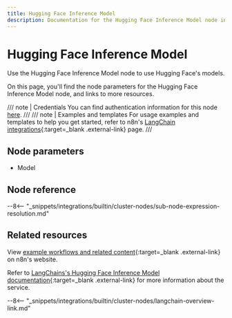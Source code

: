 ```yaml
---
title: Hugging Face Inference Model
description: Documentation for the Hugging Face Inference Model node in n8n, a workflow automation platform. Includes details of operations and configuration, and links to examples and credentials information.
---
```


# Hugging Face Inference Model

Use the Hugging Face Inference Model node to use Hugging Face's models.

On this page, you'll find the node parameters for the Hugging Face Inference Model node, and links to more resources.

/// note | Credentials
You can find authentication information for this node [here](/integrations/builtin/credentials/huggingface/).
///
/// note | Examples and templates
For usage examples and templates to help you get started, refer to n8n's [LangChain integrations](https://n8n.io/integrations/hugging-face-inference-model/){:target=_blank .external-link} page.
///	
## Node parameters

* Model

## Node reference

--8<-- "_snippets/integrations/builtin/cluster-nodes/sub-node-expression-resolution.md"

## Related resources

View [example workflows and related content](https://n8n.io/integrations/hugging-face-inference-model/){:target=_blank .external-link} on n8n's website.

Refer to [LangChains's Hugging Face Inference Model documentation](https://js.langchain.com/docs/modules/model_io/models/llms/integrations/huggingface_inference){:target=_blank .external-link} for more information about the service.

--8<-- "_snippets/integrations/builtin/cluster-nodes/langchain-overview-link.md"
